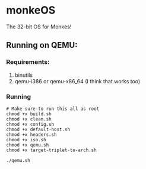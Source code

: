 <!-- Originally started while listening to the Cramps! -->
# monkeOS
The 32-bit OS for Monkes!
## Running on QEMU:
### Requirements:
1. binutils
2. qemu-i386 or qemu-x86_64 (I think that works too)
### Running
```shell
# Make sure to run this all as root
chmod +x build.sh
chmod +x clean.sh
chmod +x config.sh
chmod +x default-host.sh
chmod +x headers.sh
chmod +x iso.sh
chmod +x qemu.sh
chmod +x target-triplet-to-arch.sh

./qemu.sh
```
